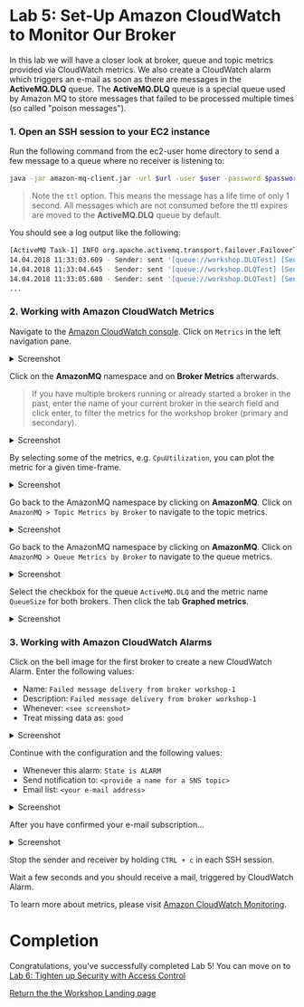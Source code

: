 # Lab 5: Set-Up Amazon CloudWatch to Monitor Our Broker

In this lab we will have a closer look at broker, queue and topic metrics provided via CloudWatch metrics. We also create a CloudWatch alarm which triggers an e-mail as soon as there are messages in the **ActiveMQ.DLQ** queue. The **ActiveMQ.DLQ** queue is a special queue used by Amazon MQ to store messages that failed to be processed multiple times (so called "poison messages").

### 1. Open an SSH session to your EC2 instance 

Run the following command from the ec2-user home directory to send a few message to a queue where no receiver is listening to:

``` bash
java -jar amazon-mq-client.jar -url $url -user $user -password $password -mode sender -type queue -destination workshop.DLQTest -name Sender-1 -ttl 1000
```

> Note the `ttl` option. This means the message has a life time of only 1 second. All messages which are not consumed before the ttl expires are moved to the **ActiveMQ.DLQ** queue by default.

You should see a log output like the following:

``` bash
[ActiveMQ Task-1] INFO org.apache.activemq.transport.failover.FailoverTransport - Successfully connected to ssl://b-4e4bfd69-7b83-4a27-9faf-4684cfa80443-1.mq.eu-central-1.amazonaws.com:61617
14.04.2018 11:33:03.609 - Sender: sent '[queue://workshop.DLQTest] [Sender-1] Message number 1'
14.04.2018 11:33:04.645 - Sender: sent '[queue://workshop.DLQTest] [Sender-1] Message number 2'
14.04.2018 11:33:05.680 - Sender: sent '[queue://workshop.DLQTest] [Sender-1] Message number 3'
...
```

### 2. Working with Amazon CloudWatch Metrics

Navigate to the [Amazon CloudWatch console](https://console.aws.amazon.com/cloudwatch). Click on `Metrics` in the left navigation pane.

<details><summary>Screenshot</summary><p>

![Amazon MQ workshop lab 5 step 2](/images/cloud-watch-Step2.png)

</p></details><p/>

Click on the **AmazonMQ** namespace and on **Broker Metrics** afterwards.

> If you have multiple brokers running or already started a broker in the past, enter the name of your current broker in the search field and click enter, to filter the metrics for the workshop broker (primary and secondary).

<details><summary>Screenshot</summary><p>

![Amazon MQ workshop lab 5 step 3](/images/cloud-watch-Step3.png)

</p></details><p/>

By selecting some of the metrics, e.g. `CpuUtilization`, you can plot the metric for a given time-frame. 
<details><summary>Screenshot</summary><p>

![Amazon MQ workshop lab 5 step 4](/images/cloud-watch-Step4.png)

</p></details><p/>

Go back to the AmazonMQ namespace by clicking on **AmazonMQ**. Click on `AmazonMQ > Topic Metrics by Broker` to navigate to the topic metrics.
<details><summary>Screenshot</summary><p>

![Amazon MQ workshop lab 5 step 5](/images/cloud-watch-Step5.png)

</p></details><p/>

Go back to the AmazonMQ namespace by clicking on **AmazonMQ**. Click on `AmazonMQ > Queue Metrics by Broker` to navigate to the queue metrics.
<details><summary>Screenshot</summary><p>

![Amazon MQ workshop lab 5 step 6](/images/cloud-watch-Step6.png)

</p></details><p/>

Select the checkbox for the queue `ActiveMQ.DLQ` and the metric name `QueueSize` for both brokers. Then click the tab **Graphed metrics**.

<details><summary>Screenshot</summary><p>

![Amazon MQ workshop lab 5 step 7](/images/cloud-watch-Step7.png)

</p></details><p/>

### 3. Working with Amazon CloudWatch Alarms

Click on the bell image for the first broker to create a new CloudWatch Alarm. Enter the following values:

* Name: `Failed message delivery from broker workshop-1`
* Description: `Failed message delivery from broker workshop-1`
* Whenever: `<see screenshot>`
* Treat missing data as: `good`

<details><summary>Screenshot</summary><p>

![Amazon MQ workshop lab 5 step 8](/images/cloud-watch-Step8.png)

</p></details><p/>

Continue with the configuration and the following values:

* Whenever this alarm: `State is ALARM`
* Send notification to: `<provide a name for a SNS topic>`
* Email list: `<your e-mail address>`

<details><summary>Screenshot</summary><p>

![Amazon MQ workshop lab 5 step 9](/images/cloud-watch-Step9.png)

</p></details><p/>


After you have confirmed your e-mail subscription...

<details><summary>Screenshot</summary><p>

![Amazon MQ workshop lab 5 step 10](/images/cloud-watch-Step10.png)

</p></details><p/>

Stop the sender and receiver by holding `CTRL + c` in each SSH session.

Wait a few seconds and you should receive a mail, triggered by CloudWatch Alarm.

To learn more about metrics, please visit [Amazon CloudWatch Monitoring](https://docs.aws.amazon.com/AmazonCloudWatch/latest/monitoring/mq-metricscollected.html).

# Completion

Congratulations, you've successfully completed Lab 5! You can move on to [Lab 6: Tighten up Security with Access Control](/labs/lab-6.md)

[Return the the Workshop Landing page](/README.md)